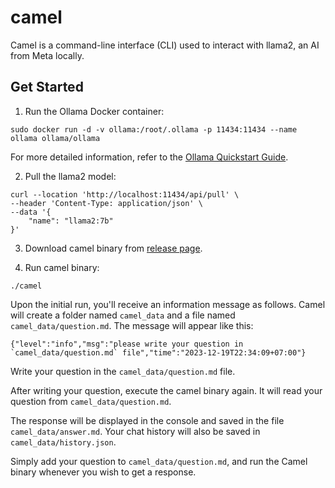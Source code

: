 # camel

Camel is a command-line interface (CLI) used to interact with llama2, an AI from Meta locally.

## Get Started

1. Run the Ollama Docker container:

```shell
sudo docker run -d -v ollama:/root/.ollama -p 11434:11434 --name ollama ollama/ollama
```

For more detailed information, refer to the [Ollama Quickstart Guide](https://github.com/jmorganca/ollama?tab=readme-ov-file#quickstart).

2. Pull the llama2 model:

```shell
curl --location 'http://localhost:11434/api/pull' \
--header 'Content-Type: application/json' \
--data '{
    "name": "llama2:7b"
}'
```

3. Download camel binary from [release page](https://github.com/Hidayathamir/camel/releases).

4. Run camel binary:

```shell
./camel
```

Upon the initial run, you'll receive an information message as follows. Camel will create a folder named `camel_data` and a file named `camel_data/question.md`. The message will appear like this:

```shell
{"level":"info","msg":"please write your question in `camel_data/question.md` file","time":"2023-12-19T22:34:09+07:00"}
```

Write your question in the `camel_data/question.md` file.

After writing your question, execute the camel binary again. It will read your question from `camel_data/question.md`.

The response will be displayed in the console and saved in the file `camel_data/answer.md`. Your chat history will also be saved in `camel_data/history.json`.

Simply add your question to `camel_data/question.md`, and run the Camel binary whenever you wish to get a response.
